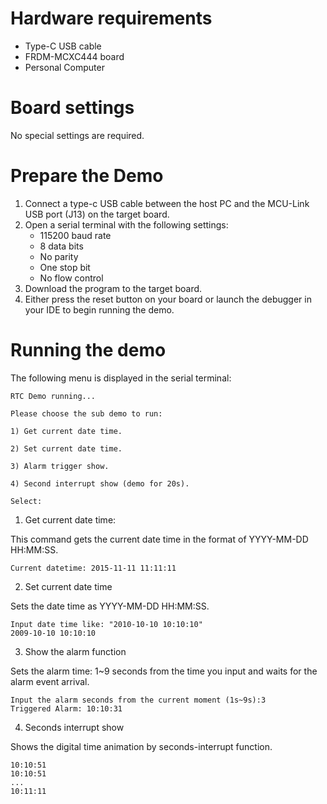Hardware requirements
=====================
- Type-C USB cable
- FRDM-MCXC444 board
- Personal Computer

Board settings
============
No special settings are required.

Prepare the Demo
===============
1.  Connect a type-c USB cable between the host PC and the MCU-Link USB port (J13) on the target board.
2.  Open a serial terminal with the following settings:
    - 115200 baud rate
    - 8 data bits
    - No parity
    - One stop bit
    - No flow control
3.  Download the program to the target board.
4.  Either press the reset button on your board or launch the debugger in your IDE to begin running the demo.

Running the demo
================
The following menu is displayed in the serial terminal:

~~~~~~~~~~~~~~~~~~~~~
RTC Demo running...

Please choose the sub demo to run:

1) Get current date time.

2) Set current date time.

3) Alarm trigger show.

4) Second interrupt show (demo for 20s).

Select:
~~~~~~~~~~~~~~~~~~~~~

1. Get current date time:

This command gets the current date time in the format of YYYY-MM-DD HH:MM:SS.
~~~~~~~~~~~~~~~~~~~~~
Current datetime: 2015-11-11 11:11:11
~~~~~~~~~~~~~~~~~~~~~

2. Set current date time

Sets the date time as YYYY-MM-DD HH:MM:SS.
~~~~~~~~~~~~~~~~~~~~~
Input date time like: "2010-10-10 10:10:10"
2009-10-10 10:10:10
~~~~~~~~~~~~~~~~~~~~~

3. Show the alarm function

Sets the alarm time: 1~9 seconds from the time you input and waits for the alarm event arrival.
~~~~~~~~~~~~~~~~~~~~~
Input the alarm seconds from the current moment (1s~9s):3
Triggered Alarm: 10:10:31
~~~~~~~~~~~~~~~~~~~~~

4. Seconds interrupt show

Shows the digital time animation by seconds-interrupt function.
~~~~~~~~~~~~~~~~~~~~~
10:10:51
10:10:51
...
10:11:11
~~~~~~~~~~~~~~~~~~~~~


